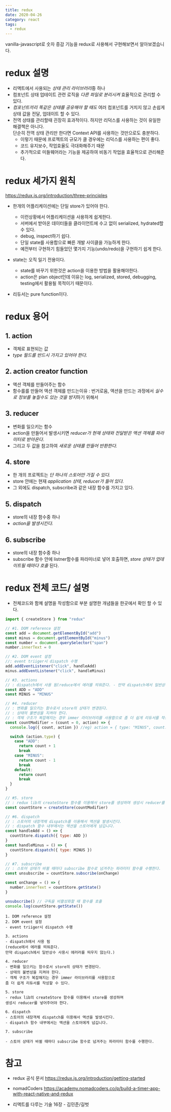 ```yaml
---
title: redux
date: 2020-04-26
category: react
tags:
  - redux
---
```


vanilla-javascript로 숫자 증감 기능을 redux로 사용해서 구현해보면서 알아보겠습니다.

# redux 설명

- 리액트에서 사용되는 *상태 관리 라이브러리*중 하나
- 컴포넌트 상태 업테이트 관련 로직을 _다른 파일로 분리시켜_ 효율적으로 관리할 수 있다.
- _컴포넌트끼리 똑같은 상태를 공유해야 할 때도_ 여러 컴포넌트를 거치지 않고 손쉽게 상태 값을 전달, 업데이트 할 수 있다.
- 전역 상태를 관리할때 괸장히 효과적이다. 하지만 리덕스를 사용하는 것이 유일한 해결책은 아니다.  
  단순히 전역 상태 관리만 한다면 Context API를 사용하는 것만으로도 충분하다.
  - 이렇기 때문에 프로젝트의 규모가 클 경우에는 리덕스를 사용하는 편이 좋다.
  - 코드 유지보수, 작업효율도 극대화해주기 때문
  - 추가적으로 미들웨어라는 기능을 제공하여 비동기 작업을 효율적으로 관리해준다.

# redux 세가지 원칙

https://redux.js.org/introduction/three-principles

- 한개의 어플리케이션에는 단일 store가 있어야 한다.

  - 이런상황에서 어플리케이션을 사용하게 쉽게한다.
  - 서버에서 받아온 데이터들을 클라이언트에 수고 없이 serialized, hydrated할 수 있다.
  - debug, inspect하기 쉽다.
  - 단일 state를 사용합으로 빠른 개발 사이클을 가능하게 한다.
  - 예전부터 구현하기 힘들었던 몇가지 기능(undo/redo)을 구현하기 쉽게 한다.

- state는 오직 일기 전용이다.

  - state를 바꾸기 위한것은 action을 이용한 방법을 활용해야한다.
  - action은 plan object인데 이유는 log, serialized, stored, debugging, testing에서 활용될 목적이기 때문이다.

- 리듀서는 pure function이다.

# redux 용어

## 1. action

- 객체로 표현되는 값
- _type 필드를 반드시 가지고 있어야 한다._

## 2. action creator function

- 액션 객체를 만들어주는 함수
- 함수를를 만들어 액션 객체를 만드는이유
  : 번거로움, 액션을 만드는 과정에서 *실수로 정보를 놓칠수도 있는 것을 방지*하기 위해서

## 3. reducer

- 변화를 일으키는 함수
- action을 만들어서 발생시키면 _reducer가 현재 상태와 전달받은 액션 객체를 파라미터로 받아온다_.
- 그리고 두 값을 참고하여 _새로운 상태를 만들어 반환한다._

## 4. store

- 한 개의 프로젝트는 _단 하나의 스토어만 가질 수 있다._
- store 안에는 현재 _application 상태, reducer가 들어 있다._
- 그 외에도 dispatch, subscribe과 같은 내장 함수를 가지고 있다.

## 5. dispatch

- store의 내장 함수중 하나
- _action을 발생시킨다._

## 6. subscribe

- store의 내장 함수중 하나
- subscribe 함수 안에 listner함수를 파라미너로 넣어 호출하면, _store 상태가 업데이트될 때마다 호출_ 된다.

# redux 전체 코드/ 설명

- 전체코드와 함께 설명을 작성함으로 부분 설명한 개념들을 한곳에서 확인 할 수 있다.

```js
import { createStore } from "redux"

// #1. DOM reference 설정
const add = document.getElementById("add")
const minus = document.getElementById("minus")
const number = document.querySelector("span")
number.innerText = 0

// #2. DOM event 설정
//: event triiger시 dispatch 수행
add.addEventListener("click", handleAdd)
minus.addEventListener("click", handleMinus)

// #3. actions
// : dispatch에서 사용 됨(reduce에서 에러를 띄워준다. - 만약 dispatch에서 일반상수 사용시 에러러를 띄우지 않는다.)
const ADD = "ADD"
const MINUS = "MINUS"

// #4. reducer
// : 변화를 일으키는 함수로서 store의 상태가 변경된다.
// : 상태의 불변성을 지켜야 한다.
// : 객체 구조가 복잡해지는 경우 immer 라이브러리를 사용함으로 좀 더 쉽게 리듀서를 작성할 수 있다.
const countModifier = (count = 0, action) => {
  console.log({ count, action }) //eg) action = { type: "MINUS", count:1 }

  switch (action.type) {
    case "ADD":
      return count + 1
      break
    case "MINUS":
      return count - 1
      break
    default:
      return count
      break
  }
}

// #5. store
// : redux lib의 createStore 함수를 이용해서 store를 생성하며 생성시 reducer를 넣어주어야 한다.
const countStore = createStore(countModifier)

// #6. dispatch
// : 스토어의 내장객체 dispatch를 이용해서 액션을 발생시킨다.
// : dispatch 함수 내부에서는 액션을 스토어에게 넘깁니다.
const handleAdd = () => {
  countStore.dispatch({ type: ADD })
}
const handleMinus = () => {
  countStore.dispatch({ type: MINUS })
}

// #7. subscribe
// : 스토어 상태가 바뀔 때마다 subscribe 함수로 넘겨주는 파라미터 함수를 수행한다.
const unsubscribe = countStore.subscribe(onChange)

const onChange = () => {
  number.innerText = countStore.getState()
}

unsubscribe() // 구독을 비활성화할 때 함수를 호출
console.log(countStore.getState())
```

```
1. DOM reference 설정
2. DOM event 설정
- event triiger시 dispatch 수행

3. actions
- dispatch에서 사용 됨
(reduce에서 에러를 띄워준다.
만약 dispatch에서 일반상수 사용시 에러러를 띄우지 않는다.)

4. reducer
- 변화를 일으키는 함수로서 store의 상태가 변경된다.
- 상태의 불변성을 지켜야 한다.
- 객체 구조가 복잡해지는 경우 immer 라이브러리를 사용함으로
좀 더 쉽게 리듀서를 작성할 수 있다.

5. store
- redux lib의 createStore 함수를 이용해서 store를 생성하며
생성시 reducer를 넣어주어야 한다.

6. dispatch
- 스토어의 내장객체 dispatch를 이용해서 액션을 발생시킨다.
- dispatch 함수 내부에서는 액션을 스토어에게 넘깁니다.

7. subscribe

- 스토어 상태가 바뀔 때마다 subscribe 함수로 넘겨주는 파라미터 함수를 수행한다.
```

# 참고

- redux 공식 문서
  https://redux.js.org/introduction/getting-started

- nomadCoders
  https://academy.nomadcoders.co/p/build-a-timer-app-with-react-native-and-redux

- 리액트를 다루는 기술 16장 - 김민준/길벗
